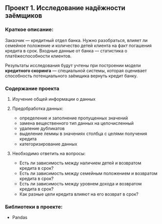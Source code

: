## Проект 1. Исследование надёжности заёмщиков
### Краткое описание:  

Заказчик — кредитный отдел банка. Нужно разобраться, влияет ли семейное положение и количество детей клиента на факт погашения кредита в срок. Входные данные от банка — статистика о платёжеспособности клиентов.

Результаты исследования будут учтены при построении модели **кредитного скоринга** — специальной системы, которая оценивает способность потенциального заёмщика вернуть кредит банку.

### Содержание проекта
1. Изучение общей информации о данных

2. Предобработка данных:
    - определение и заполнение пропущенных значений
    - замена вещественного тип данных на целочисленный
    - удаление дубликатов
    - выделение леммы в значениях столбца с целями получения кредита
    - категоризирование данных
    
3. Необходимо ответить на вопросы:
    - Есть ли зависимость между наличием детей и возвратом кредита в срок?
    - Есть ли зависимость между семейным положением и возвратом кредита в срок?
    - Есть ли зависимость между уровнем дохода и возвратом кредита в срок?
    - Как разные цели кредита влияют на его возврат в срок?

### Библиотеки в проекте:
- Pandas
